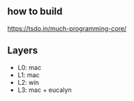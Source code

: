 ## how to build

https://tsdo.in/much-programming-core/

## Layers

- L0: mac
- L1: mac
- L2: win
- L3: mac + eucalyn


